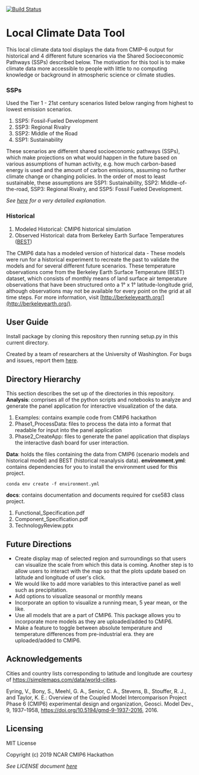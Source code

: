 [![Build Status](https://travis-ci.org/czarakas/local-climate-data-tool.svg?branch=master)](https://travis-ci.org/czarakas/local-climate-data-tool)
# Local Climate Data Tool
This local climate data tool displays the data from CMIP-6 output for historical
and 4 different future scenarios via the Shared Socioeconomic Pathways (SSPs)
described below. The motivation for this tool is to make climate data more
accessible to people with little to no computing knowledge or background in
atmospheric science or climate studies.

### SSPs
Used the Tier 1 - 21st century scenarios listed below ranging from highest to lowest
emission scenarios.

1. SSP5: Fossil-Fueled Development
1. SSP3: Regional Rivalry
1. SSP2: Middle of the Road
1. SSP1: Sustainability

These scenarios are different shared socioeconomic pathways (SSPs), which make projections
on what would happen in the future based on various assumptions of human activity, e.g. how
much carbon-based energy is used and the amount of carbon emissions, assuming no further
climate change or changing policies. In the order of most to least sustainable, these assumptions
are SSP1: Sustainability, SSP2: Middle-of-the-road, SSP3: Regional Rivalry, and SSP5: Fossil
Fueled Development.

*See [here](https://doi.org/10.5194/gmd-9-1937-2016) for a very detailed explanation.*

### Historical
1. Modeled Historical: CMIP6 historical simulation
1. Observed Historical: data from Berkeley Earth Surface Temperatures ([BEST](http://berkeleyearth.org/about-data-set/))

The CMIP6 data has a modeled version of historical data - These models were run for a historical
experiment to recreate the past to validate the models and for several different future scenarios.
These temperature observations come from the Berkeley Earth Surface Temperature (BEST) dataset,
which consists of monthly means of land surface air temperature observations that have been
structured onto a 1° x 1° latitude-longitude grid, although observations may not be available for
every point on the grid at all time steps. For more information, visit
[http://berkeleyearth.org/](http://berkeleyearth.org/).

## User Guide
Install package by cloning this repository then running setup.py in this current directory.

Created by a team of researchers at the University of Washington. For bugs and
    issues, report them [here](https://github.com/czarakas/local-climate-data-tool/issues).

## Directory Hierarchy
This section describes the set up of the directories in this repository.
**Analysis**: comprises all of the python scripts and notebooks to analyze and
            generate the panel application for interactive visualization of
            the data.

1. Examples: contains example code from CMIP6 hackathon
1. Phase1_ProcessData: files to process the data into a format that
   readable for input into the panel application
1. Phase2_CreateApp: files to generate the panel application that
   displays the interactive dash board for user interaction.

**Data**: holds the files containing the data from CMIP6 (scenario models and historical model)
    and BEST (historical reanalysis data).
**environment.yml**: contains dependencies for you to install the environment used for this project.

```            
conda env create -f environment.yml
```
**docs**: contains documentation and documents required for cse583 class project.
1. Functional_Specification.pdf
1. Component_Specification.pdf
1. TechnologyReview.pptx

## Future Directions
- Create display map of selected region and surroundings so that users can visualize the scale
    from which this data is coming. Another step is to allow users to interact with the map
    so that the plots update based on latitude and longitude of user's click.
- We would like to add more variables to this interactive panel as well such as precipitation.
- Add options to visualize seasonal or monthly means
- Incorporate an option to visualize a running mean, 5 year mean, or the like.
- Use all models that are a part of CMIP6. This package allows you to incorporate more models as
    they are uploaded/added to CMIP6. 
- Make a feature to toggle between absolute temperature and temperature differences from pre-industrial era. 
    they are uploaded/added to CMIP6.

## Acknowledgements
Cities and country lists corresponding to latitude and longitude are
    courtesy of https://simplemaps.com/data/world-cities.

Eyring, V., Bony, S., Meehl, G. A., Senior, C. A., Stevens, B., Stouffer, R. J.,
    and Taylor, K. E.: Overview of the Coupled Model Intercomparison Project
    Phase 6 (CMIP6) experimental design and organization, Geosci. Model Dev., 9,
    1937–1958, https://doi.org/10.5194/gmd-9-1937-2016, 2016.

## Licensing
MIT License

Copyright (c) 2019 NCAR CMIP6 Hackathon

*See LICENSE document [here](LICENSE)*

